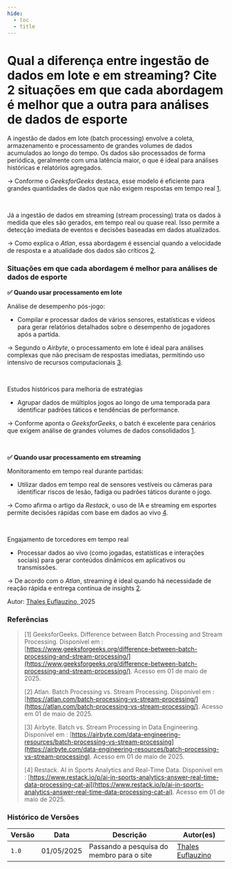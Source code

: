 ```yaml
---
hide:
  - toc
  - title
---
```


# **Qual a diferença entre ingestão de dados em lote e em streaming? Cite 2 situações em que cada abordagem é melhor que a outra para análises de dados de esporte**

A ingestão de dados em lote (batch processing) envolve a coleta, armazenamento e processamento de grandes volumes de dados acumulados ao longo do tempo. Os dados são processados de forma periódica, geralmente com uma latência maior, o que é ideal para análises históricas e relatórios agregados.
  
→ Conforme o *GeeksforGeeks* destaca, esse modelo é eficiente para grandes quantidades de dados que não exigem respostas em tempo real [1](#REF1).

<br>

Já a ingestão de dados em streaming (stream processing) trata os dados à medida que eles são gerados, em tempo real ou quase real. Isso permite a detecção imediata de eventos e decisões baseadas em dados atualizados.

 → Como explica o *Atlan*, essa abordagem é essencial quando a velocidade de resposta e a atualidade dos dados são críticos [2](#REF2).

### Situações em que cada abordagem é melhor para análises de dados de esporte

**✅ Quando usar processamento em lote**

Análise de desempenho pós-jogo:

- Compilar e processar dados de vários sensores, estatísticas e vídeos para gerar relatórios detalhados sobre o desempenho de jogadores após a partida.

 → Segundo o *Airbyte*, o processamento em lote é ideal para análises complexas que não precisam de respostas imediatas, permitindo uso intensivo de recursos computacionais [3](#REF3).

<br>

Estudos históricos para melhoria de estratégias

- Agrupar dados de múltiplos jogos ao longo de uma temporada para identificar padrões táticos e tendências de performance.

 → Conforme aponta o *GeeksforGeeks*, o batch é excelente para cenários que exigem análise de grandes volumes de dados consolidados [1](#REF1).

<br>

**✅ Quando usar processamento em streaming**

Monitoramento em tempo real durante partidas:

- Utilizar dados em tempo real de sensores vestíveis ou câmeras para identificar riscos de lesão, fadiga ou padrões táticos durante o jogo.

 → Como afirma o artigo da *Restack*, o uso de IA e streaming em esportes permite decisões rápidas com base em dados ao vivo [4](#REF4).

<br>

Engajamento de torcedores em tempo real

- Processar dados ao vivo (como jogadas, estatísticas e interações sociais) para gerar conteúdos dinâmicos em aplicativos ou transmissões.

 → De acordo com o *Atlan*, streaming é ideal quando há necessidade de reação rápida e entrega contínua de insights [2](#REF2).


<p style="font-size: 14px;"> Autor: <a href=https://github.com/thaleseuflauzino.>Thales Euflauzino, </a>2025</p>

### Referências

> [1]<a id=REF1></a> GeeksforGeeks. Difference between Batch Processing and Stream Processing. Disponível em : [https://www.geeksforgeeks.org/difference-between-batch-processing-and-stream-processing/](https://www.geeksforgeeks.org/difference-between-batch-processing-and-stream-processing/). Acesso em 01 de maio de 2025.
> 
> [2]<a id=REF2></a> Atlan. Batch Processing vs. Stream Processing. Disponível em : [https://atlan.com/batch-processing-vs-stream-processing/](https://atlan.com/batch-processing-vs-stream-processing/). Acesso em 01 de maio de 2025.
> 
> [3]<a id=REF3></a> Airbyte. Batch vs. Stream Processing in Data Engineering. Disponível em : [https://airbyte.com/data-engineering-resources/batch-processing-vs-stream-processing](https://airbyte.com/data-engineering-resources/batch-processing-vs-stream-processing). Acesso em 01 de maio de 2025.
> 
> [4]<a id=REF4></a> Restack. AI in Sports Analytics and Real-Time Data. Disponível em : [https://www.restack.io/p/ai-in-sports-analytics-answer-real-time-data-processing-cat-ai](https://www.restack.io/p/ai-in-sports-analytics-answer-real-time-data-processing-cat-ai). Acesso em 01 de maio de 2025.

### Histórico de Versões

| Versão | Data | Descrição | Autor(es) |
| ------ | ---- | --------- | --------- |
|`1.0`|01/05/2025| Passando a pesquisa do membro para o site | [Thales Euflauzino](https://github.com/thaleseuflauzino) |